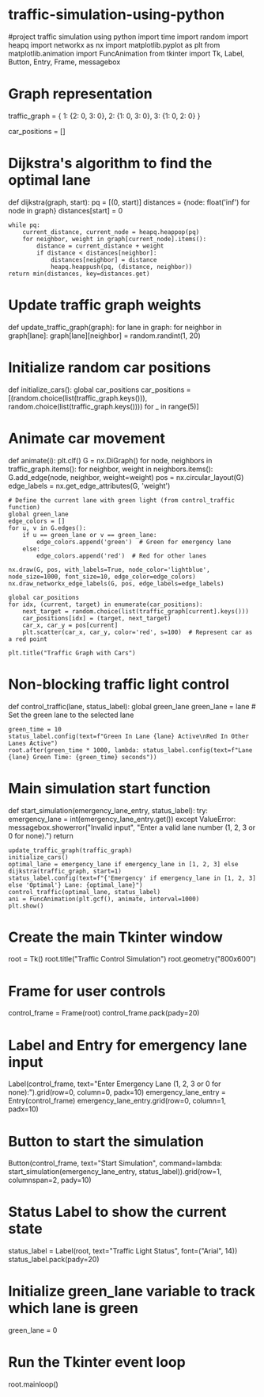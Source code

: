 # traffic-simulation-using-python
#project traffic simulation using python
import time
import random
import heapq
import networkx as nx
import matplotlib.pyplot as plt
from matplotlib.animation import FuncAnimation
from tkinter import Tk, Label, Button, Entry, Frame, messagebox

# Graph representation
traffic_graph = {
    1: {2: 0, 3: 0},
    2: {1: 0, 3: 0},
    3: {1: 0, 2: 0}
}

car_positions = []

# Dijkstra's algorithm to find the optimal lane
def dijkstra(graph, start):
    pq = [(0, start)]
    distances = {node: float('inf') for node in graph}
    distances[start] = 0

    while pq:
        current_distance, current_node = heapq.heappop(pq)
        for neighbor, weight in graph[current_node].items():
            distance = current_distance + weight
            if distance < distances[neighbor]:
                distances[neighbor] = distance
                heapq.heappush(pq, (distance, neighbor))
    return min(distances, key=distances.get)

# Update traffic graph weights
def update_traffic_graph(graph):
    for lane in graph:
        for neighbor in graph[lane]:
            graph[lane][neighbor] = random.randint(1, 20)

# Initialize random car positions
def initialize_cars():
    global car_positions
    car_positions = [(random.choice(list(traffic_graph.keys())), random.choice(list(traffic_graph.keys()))) for _ in range(5)]

# Animate car movement
def animate(i):
    plt.clf()
    G = nx.DiGraph()
    for node, neighbors in traffic_graph.items():
        for neighbor, weight in neighbors.items():
            G.add_edge(node, neighbor, weight=weight)
    pos = nx.circular_layout(G)
    edge_labels = nx.get_edge_attributes(G, 'weight')

    # Define the current lane with green light (from control_traffic function)
    global green_lane
    edge_colors = []
    for u, v in G.edges():
        if u == green_lane or v == green_lane:
            edge_colors.append('green')  # Green for emergency lane
        else:
            edge_colors.append('red')  # Red for other lanes

    nx.draw(G, pos, with_labels=True, node_color='lightblue', node_size=1000, font_size=10, edge_color=edge_colors)
    nx.draw_networkx_edge_labels(G, pos, edge_labels=edge_labels)

    global car_positions
    for idx, (current, target) in enumerate(car_positions):
        next_target = random.choice(list(traffic_graph[current].keys()))
        car_positions[idx] = (target, next_target)
        car_x, car_y = pos[current]
        plt.scatter(car_x, car_y, color='red', s=100)  # Represent car as a red point

    plt.title("Traffic Graph with Cars")

# Non-blocking traffic light control
def control_traffic(lane, status_label):
    global green_lane
    green_lane = lane  # Set the green lane to the selected lane

    green_time = 10
    status_label.config(text=f"Green In Lane {lane} Active\nRed In Other Lanes Active")
    root.after(green_time * 1000, lambda: status_label.config(text=f"Lane {lane} Green Time: {green_time} seconds"))

# Main simulation start function
def start_simulation(emergency_lane_entry, status_label):
    try:
        emergency_lane = int(emergency_lane_entry.get())
    except ValueError:
        messagebox.showerror("Invalid input", "Enter a valid lane number (1, 2, 3 or 0 for none).")
        return

    update_traffic_graph(traffic_graph)
    initialize_cars()
    optimal_lane = emergency_lane if emergency_lane in [1, 2, 3] else dijkstra(traffic_graph, start=1)
    status_label.config(text=f"{'Emergency' if emergency_lane in [1, 2, 3] else 'Optimal'} Lane: {optimal_lane}")
    control_traffic(optimal_lane, status_label)
    ani = FuncAnimation(plt.gcf(), animate, interval=1000)
    plt.show()

# Create the main Tkinter window
root = Tk()
root.title("Traffic Control Simulation")
root.geometry("800x600")

# Frame for user controls
control_frame = Frame(root)
control_frame.pack(pady=20)

# Label and Entry for emergency lane input
Label(control_frame, text="Enter Emergency Lane (1, 2, 3 or 0 for none):").grid(row=0, column=0, padx=10)
emergency_lane_entry = Entry(control_frame)
emergency_lane_entry.grid(row=0, column=1, padx=10)

# Button to start the simulation
Button(control_frame, text="Start Simulation", command=lambda: start_simulation(emergency_lane_entry, status_label)).grid(row=1, columnspan=2, pady=10)

# Status Label to show the current state
status_label = Label(root, text="Traffic Light Status", font=("Arial", 14))
status_label.pack(pady=20)

# Initialize green_lane variable to track which lane is green
green_lane = 0

# Run the Tkinter event loop
root.mainloop()
